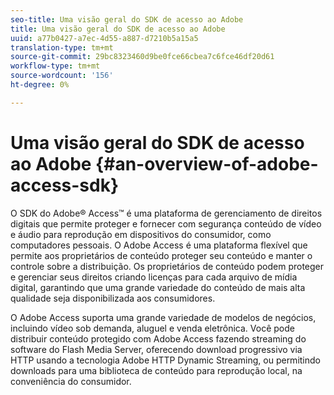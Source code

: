 ```yaml
---
seo-title: Uma visão geral do SDK de acesso ao Adobe
title: Uma visão geral do SDK de acesso ao Adobe
uuid: a77b0427-a7ec-4d55-a887-d7210b5a15a5
translation-type: tm+mt
source-git-commit: 29bc8323460d9be0fce66cbea7c6fce46df20d61
workflow-type: tm+mt
source-wordcount: '156'
ht-degree: 0%

---
```



# Uma visão geral do SDK de acesso ao Adobe {#an-overview-of-adobe-access-sdk}

O SDK do Adobe® Access™ é uma plataforma de gerenciamento de direitos digitais que permite proteger e fornecer com segurança conteúdo de vídeo e áudio para reprodução em dispositivos do consumidor, como computadores pessoais. O Adobe Access é uma plataforma flexível que permite aos proprietários de conteúdo proteger seu conteúdo e manter o controle sobre a distribuição. Os proprietários de conteúdo podem proteger e gerenciar seus direitos criando licenças para cada arquivo de mídia digital, garantindo que uma grande variedade do conteúdo de mais alta qualidade seja disponibilizada aos consumidores.

O Adobe Access suporta uma grande variedade de modelos de negócios, incluindo vídeo sob demanda, aluguel e venda eletrônica. Você pode distribuir conteúdo protegido com Adobe Access fazendo streaming do software do Flash Media Server, oferecendo download progressivo via HTTP usando a tecnologia Adobe HTTP Dynamic Streaming, ou permitindo downloads para uma biblioteca de conteúdo para reprodução local, na conveniência do consumidor.
